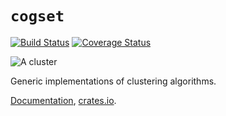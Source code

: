 # `cogset`

[![Build Status](https://travis-ci.org/huonw/cogset.png)](https://travis-ci.org/huonw/cogset) [![Coverage Status](https://coveralls.io/repos/huonw/cogset/badge.svg?branch=master)](https://coveralls.io/r/huonw/cogset?branch=master)

![A cluster](http://upload.wikimedia.org/wikipedia/commons/e/e1/Cassetteandfreehub.jpg)

Generic implementations of clustering algorithms.

[Documentation](http://huonw.github.io/cogset/cogset),
[crates.io](https://crates.io/crates/cogset).
